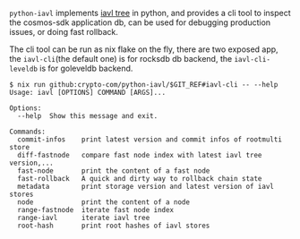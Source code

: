 `python-iavl` implements [iavl tree](https://github.com/cosmos/iavl) in python, and provides a cli tool to inspect the cosmos-sdk application db, can be used for debugging production issues, or doing fast rollback.

The cli tool can be run as nix flake on the fly, there are two exposed app, the `iavl-cli`(the default one) is for rocksdb db backend, the `iavl-cli-leveldb` is for goleveldb backend.

```
$ nix run github:crypto-com/python-iavl/$GIT_REF#iavl-cli -- --help
Usage: iavl [OPTIONS] COMMAND [ARGS]...

Options:
  --help  Show this message and exit.

Commands:
  commit-infos    print latest version and commit infos of rootmulti store
  diff-fastnode   compare fast node index with latest iavl tree version,...
  fast-node       print the content of a fast node
  fast-rollback   A quick and dirty way to rollback chain state
  metadata        print storage version and latest version of iavl stores
  node            print the content of a node
  range-fastnode  iterate fast node index
  range-iavl      iterate iavl tree
  root-hash       print root hashes of iavl stores
```
